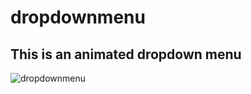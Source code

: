 # dropdownmenu
## This is an animated dropdown menu

![dropdownmenu](https://github.com/geekqq/dropdownmenu/assets/53326015/4b921c1b-b3a7-47c5-b8cc-ced4d314e8a4)
